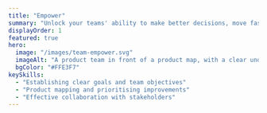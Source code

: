 ```yaml
---
title: "Empower"
summary: "Unlock your teams' ability to make better decisions, move faster and ship more value to customers sooner."
displayOrder: 1
featured: true
hero:
  image: "/images/team-empower.svg"
  imageAlt: "A product team in front of a product map, with a clear understanding of their role and objectives"
  bgColor: "#FFE3F7"
keySkills:
  - "Establishing clear goals and team objectives"
  - "Product mapping and prioritising improvements"
  - "Effective collaboration with stakeholders"
---
```

